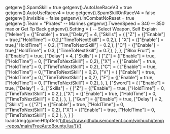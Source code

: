 getgenv().SpamSkill = true
getgenv().AutoUseRaceV3 = true
getgenv().AutoUseRacev4 = true
getgenv().SpamSkillOnRaceV4 = false
getgenv().Invisible = false
getgenv().InCombatNoReset = true
getgenv().Team = "Pirates" -- Marines
getgenv().TweenSpeed = 340 -- 350 max or Get Tp Back
 getgenv().Setting = { -- Select Weapon, Self Explain
        ["Melee"] = {["Enable"] = true,["Delay"] = 4,
          ["Skills"] = {
            ["Z"] = {["Enable"] = true,["HoldTime"] = 0.2,["TimeToNextSkill"] = 0.2,},
            [ "X"] = {["Enable"] = true,["HoldTime"] = 0.2, ["TimeToNextSkill"] = 0.2,},
            ["C"] = {["Enable"] = true,["HoldTime"] = 0.3, ["TimeToNextSkill"] = 0.7,},
            },
        },
        ["Blox Fruit"] = {["Enable"] = true, ["Delay"] = 4,
            ["Skills"] = {
                ["Z"] = {["Enable"] = true, ["HoldTime"] = 0, ["TimeToNextSkill"] = 0,2},
                ["X"] = { ["Enable"] = true, ["HoldTime"] = 0, ["TimeToNextSkill"] = 0,2},
                ["C"] = { ["Enable"] = true, ["HoldTime"] = 0,["TimeToNextSkill"] = 0,2},
                ["V"] = { ["Enable"] = true, ["HoldTime"] = 0,["TimeToNextSkill"] = 0,2},
                ["F"] = {["Enable"] = true, ["HoldTime"] = 0, ["TimeToNextSkill"] = 0,2},
            },
        },
        ["Sword"] = { ["Enable"] = true, ["Delay"] = 3,
            ["Skills"] = {
                ["Z"] = {["Enable"] = true,  ["HoldTime"] = 0,["TimeToNextSkill"] = 0.2,},
                ["X"] = {["Enable"] = true, ["HoldTime"] = 0, ["TimeToNextSkill"] = 0.2,},
            },
        },
        ["Gun"] = {["Enable"] = true, ["Delay"] = 2,
            ["Skills"] = {
                ["Z"] = {["Enable"] = true, ["HoldTime"] = 0,["TimeToNextSkill"] = 0,2},
                ["X"] = {["Enable"] = true, ["HoldTime"] = 0,["TimeToNextSkill"] = 0,2
                },
            },
        }
    }
 loadstring(game:HttpGet('https://raw.githubusercontent.com/vinhuchi/temp-repos/main/FreeAutoBounty.lua'))()
